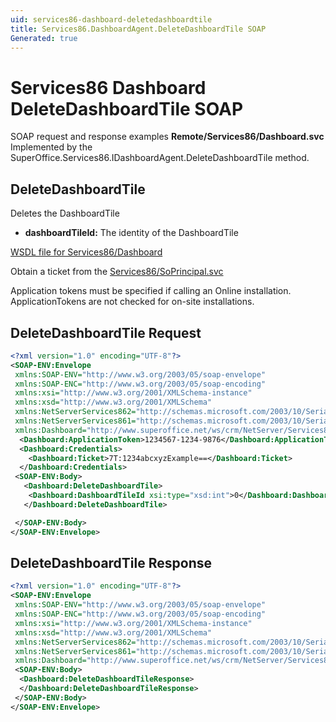 ```yaml
---
uid: services86-dashboard-deletedashboardtile
title: Services86.DashboardAgent.DeleteDashboardTile SOAP
Generated: true
---
```


# Services86 Dashboard DeleteDashboardTile SOAP

SOAP request and response examples **Remote/Services86/Dashboard.svc**
Implemented by the <see cref="M:SuperOffice.Services86.IDashboardAgent.DeleteDashboardTile">SuperOffice.Services86.IDashboardAgent.DeleteDashboardTile</see> method.

## DeleteDashboardTile

Deletes the DashboardTile

* **dashboardTileId:** The identity of the DashboardTile



[WSDL file for Services86/Dashboard](../Services86-Dashboard.md)

Obtain a ticket from the [Services86/SoPrincipal.svc](../SoPrincipal/SoPrincipal.md)

Application tokens must be specified if calling an Online installation. ApplicationTokens are not checked for on-site installations.

## DeleteDashboardTile Request

```xml
<?xml version="1.0" encoding="UTF-8"?>
<SOAP-ENV:Envelope
 xmlns:SOAP-ENV="http://www.w3.org/2003/05/soap-envelope"
 xmlns:SOAP-ENC="http://www.w3.org/2003/05/soap-encoding"
 xmlns:xsi="http://www.w3.org/2001/XMLSchema-instance"
 xmlns:xsd="http://www.w3.org/2001/XMLSchema"
 xmlns:NetServerServices862="http://schemas.microsoft.com/2003/10/Serialization/Arrays"
 xmlns:NetServerServices861="http://schemas.microsoft.com/2003/10/Serialization/"
 xmlns:Dashboard="http://www.superoffice.net/ws/crm/NetServer/Services86">
  <Dashboard:ApplicationToken>1234567-1234-9876</Dashboard:ApplicationToken>
  <Dashboard:Credentials>
    <Dashboard:Ticket>7T:1234abcxyzExample==</Dashboard:Ticket>
  </Dashboard:Credentials>
 <SOAP-ENV:Body>
   <Dashboard:DeleteDashboardTile>
    <Dashboard:DashboardTileId xsi:type="xsd:int">0</Dashboard:DashboardTileId>
   </Dashboard:DeleteDashboardTile>

 </SOAP-ENV:Body>
</SOAP-ENV:Envelope>

```


## DeleteDashboardTile Response

```xml
<?xml version="1.0" encoding="UTF-8"?>
<SOAP-ENV:Envelope
 xmlns:SOAP-ENV="http://www.w3.org/2003/05/soap-envelope"
 xmlns:SOAP-ENC="http://www.w3.org/2003/05/soap-encoding"
 xmlns:xsi="http://www.w3.org/2001/XMLSchema-instance"
 xmlns:xsd="http://www.w3.org/2001/XMLSchema"
 xmlns:NetServerServices862="http://schemas.microsoft.com/2003/10/Serialization/Arrays"
 xmlns:NetServerServices861="http://schemas.microsoft.com/2003/10/Serialization/"
 xmlns:Dashboard="http://www.superoffice.net/ws/crm/NetServer/Services86">
 <SOAP-ENV:Body>
  <Dashboard:DeleteDashboardTileResponse>
  </Dashboard:DeleteDashboardTileResponse>
 </SOAP-ENV:Body>
</SOAP-ENV:Envelope>

```

